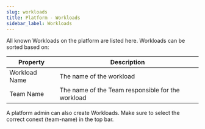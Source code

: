 ```yaml
---
slug: workloads
title: Platform - Workloads
sidebar_label: Workloads
---
```


All known Workloads on the platform are listed here. Workloads can be sorted based on:

| Property      | Description                                            |
| ------------- | ------------------------------------------------------ |
| Workload Name | The name of the workload                               |
| Team Name     | The name of the Team responsible for the workload      |

A platform admin can also create Workloads. Make sure to select the correct conext (team-name) in the top bar.